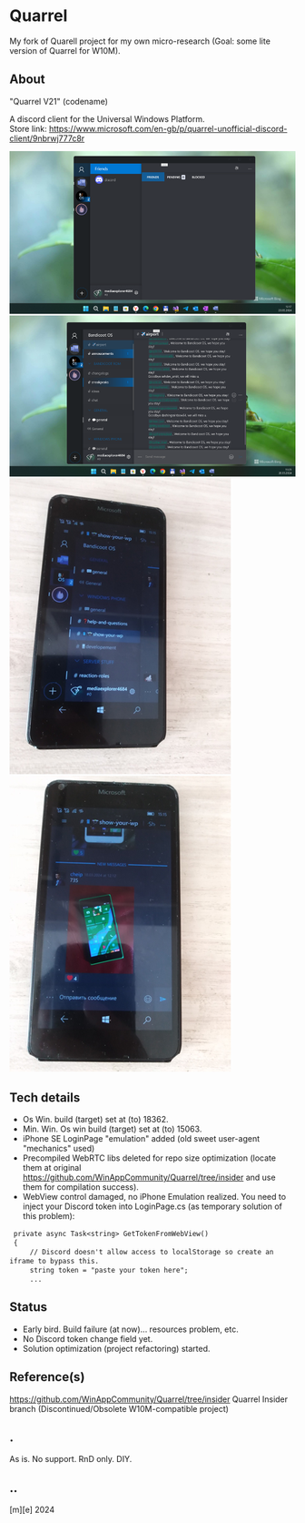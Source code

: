 # Quarrel
My fork of Quarell project for my own micro-research (Goal: some lite version of Quarrel for W10M).

## About
"Quarrel V21" (codename)

A discord client for the Universal Windows Platform.  
Store link: https://www.microsoft.com/en-gb/p/quarrel-unofficial-discord-client/9nbrwj777c8r

![image](/Images/shot01.png)
![image](/Images/shot02.png)
![image](/Images/shot03.png)
![image](/Images/shot04.png)

## Tech details
- Os Win. build (target)  set at (to) 18362.
- Min. Win. Os win build (target) set at (to) 15063.
- iPhone SE LoginPage "emulation" added (old sweet user-agent "mechanics" used) 
- Precompiled WebRTC libs deleted for repo size optimization (locate them at original https://github.com/WinAppCommunity/Quarrel/tree/insider and use them for compilation success).
- WebView control damaged, no iPhone Emulation realized. You need to inject your Discord token into LoginPage.cs (as temporary solution of this problem):
```
 private async Task<string> GetTokenFromWebView()
 {
     // Discord doesn't allow access to localStorage so create an iframe to bypass this.
     string token = "paste your token here";
     ...
```

## Status
- Early bird. Build failure (at now)... resources problem, etc.
- No Discord token change field yet.
- Solution optimization (project refactoring) started.

## Reference(s)
https://github.com/WinAppCommunity/Quarrel/tree/insider Quarrel Insider branch (Discontinued/Obsolete W10M-compatible project)

## .
As is. No support. RnD only. DIY.

## ..
[m][e] 2024
